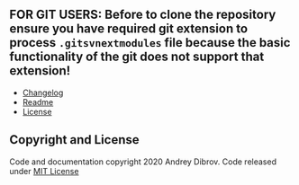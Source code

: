 ## FOR GIT USERS: Before to clone the repository ensure you have required git extension to process `.gitsvnextmodules` file because the basic functionality of the git does not support that extension!

* [Changelog](https://github.com/andry81/pyxvcs/blob/trunk/changelog.txt)
* [Readme](https://github.com/andry81/pyxvcs/blob/trunk/README_EN.txt)
* [License](#copyright-and-license)

## Copyright and License<a name="copyright-and-license"></a>

Code and documentation copyright 2020 Andrey Dibrov. Code released under [MIT License](https://github.com/andry81/pyxvcs/blob/trunk/README_EN.txt)
